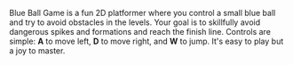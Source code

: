 Blue Ball Game is a fun 2D platformer where you control a small blue ball and try to avoid obstacles in the levels. Your goal is to skillfully avoid dangerous spikes and formations and reach the finish line. Controls are simple: **A** to move left, **D** to move right, and **W** to jump. It's easy to play but a joy to master.
